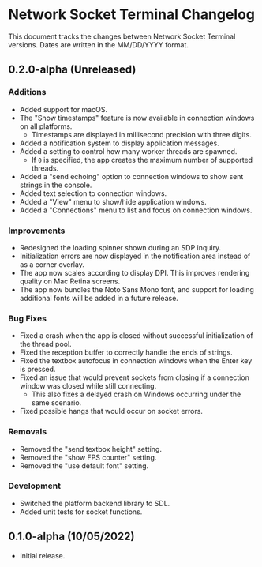 # Network Socket Terminal Changelog

This document tracks the changes between Network Socket Terminal versions. Dates are written in the MM/DD/YYYY format.

## 0.2.0-alpha (Unreleased)

### Additions

- Added support for macOS.
- The "Show timestamps" feature is now available in connection windows on all platforms.
  - Timestamps are displayed in millisecond precision with three digits.
- Added a notification system to display application messages.
- Added a setting to control how many worker threads are spawned.
  - If `0` is specified, the app creates the maximum number of supported threads.
- Added a "send echoing" option to connection windows to show sent strings in the console.
- Added text selection to connection windows.
- Added a "View" menu to show/hide application windows.
- Added a "Connections" menu to list and focus on connection windows.

### Improvements

- Redesigned the loading spinner shown during an SDP inquiry.
- Initialization errors are now displayed in the notification area instead of as a corner overlay.
- The app now scales according to display DPI. This improves rendering quality on Mac Retina screens.
- The app now bundles the Noto Sans Mono font, and support for loading additional fonts will be added in a future release.

### Bug Fixes

- Fixed a crash when the app is closed without successful initialization of the thread pool.
- Fixed the reception buffer to correctly handle the ends of strings.
- Fixed the textbox autofocus in connection windows when the Enter key is pressed.
- Fixed an issue that would prevent sockets from closing if a connection window was closed while still connecting.
  - This also fixes a delayed crash on Windows occurring under the same scenario.
- Fixed possible hangs that would occur on socket errors.

### Removals

- Removed the "send textbox height" setting.
- Removed the "show FPS counter" setting.
- Removed the "use default font" setting.

### Development

- Switched the platform backend library to SDL.
- Added unit tests for socket functions.

## 0.1.0-alpha (10/05/2022)

- Initial release.
